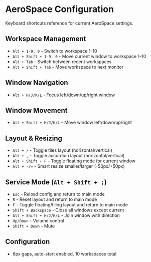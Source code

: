 # AeroSpace Configuration

Keyboard shortcuts reference for current AeroSpace settings.

## Workspace Management
- `Alt + 1-9, 0` - Switch to workspace 1-10
- `Alt + Shift + 1-9, 0` - Move current window to workspace 1-10
- `Alt + Tab` - Switch between recent workspaces
- `Alt + Shift + Tab` - Move workspace to next monitor

## Window Navigation
- `Alt + H/J/K/L` - Focus left/down/up/right window

## Window Movement
- `Alt + Shift + H/J/K/L` - Move window left/down/up/right

## Layout & Resizing
- `Alt + /` - Toggle tiles layout (horizontal/vertical)
- `Alt + ,` - Toggle accordion layout (horizontal/vertical)
- `Alt + Shift + F` - Toggle floating mode for current window
- `Alt + -/=` - Smart resize smaller/larger (-50px/+50px)


## Service Mode (`Alt + Shift + ;`)
- `Esc` - Reload config and return to main mode
- `R` - Reset layout and return to main mode
- `F` - Toggle floating/tiling layout and return to main mode
- `Shift + Backspace` - Close all windows except current
- `Alt + Shift + H/J/K/L` - Join window with direction
- `Up/Down` - Volume control
- `Shift + Down` - Mute

## Configuration
- 6px gaps, auto-start enabled, 10 workspaces total